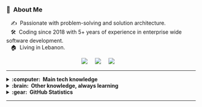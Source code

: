 ### :space_invader: &nbsp;About Me

&nbsp;&nbsp;&nbsp;:writing_hand: &nbsp;Passionate with problem-solving and solution architecture.\
&nbsp;&nbsp;&nbsp;:hammer_and_wrench: &nbsp;Coding since 2018 with 5+ years of experience in enterprise wide software development.\
&nbsp;&nbsp;&nbsp;:house: &nbsp;Living in Lebanon.

<p align="center">
  <a href="https://abbassjaber.github.io/portfolio"><img src="https://img.shields.io/badge/website-000000?style=for-the-badge&logo=About.me&logoColor=white" /></a>&nbsp;&nbsp;&nbsp;&nbsp;
  <a href="https://www.linkedin.com/in/abbass-jaber/"><img src="https://img.shields.io/badge/linkedin-%230077B5.svg?&style=for-the-badge&logo=linkedin&logoColor=white" /></a>&nbsp;&nbsp;&nbsp;&nbsp;
   <a href="mailto:abbassjaber.online@gmail.com"><img src="https://img.shields.io/badge/gmail-%23D14836.svg?&style=for-the-badge&logo=gmail&logoColor=white" /></a>&nbsp;&nbsp;&nbsp;&nbsp;

</p>

<hr/>

<details>
  <summary><b>:computer: &nbsp;Main tech knowledge</b></summary>
  <br/>
  
![HTML5](https://img.shields.io/badge/HTML5-E34F26.svg?&style=flat&logo=html5&logoColor=white)&nbsp;
![CSS3](https://img.shields.io/badge/CSS3-%231572B6.svg?&style=flat&logo=css3&logoColor=white)&nbsp;
![JavaScript](https://img.shields.io/badge/JAVASCRIPT-323330.svg?&style=flat&logo=javascript&logoColor=%23F7DF1E)&nbsp;
![TypeScript](https://img.shields.io/badge/TYPESCRIPT-%23007ACC.svg?&style=flat&logo=typescript&logoColor=white)&nbsp;\
![NodeJS](https://img.shields.io/badge/NODEJS-339933.svg?&style=flat&logo=node.js&logoColor=white)&nbsp;
![ExpressJS](https://img.shields.io/badge/Express.js-404D59?style=flat)&nbsp;
![ReactJS](https://img.shields.io/badge/React-20232A?style=flat&logo=react&logoColor=61DAFB)&nbsp;
![GRAPHQL](https://img.shields.io/badge/GRAPHQL-E10098.svg?&style=flat&logo=graphql&logoColor=white)&nbsp;\
![MySQL](https://img.shields.io/badge/MARIADB-4479A1.svg?&style=flat&logo=mariadb&logoColor=white)
![AWS](https://img.shields.io/badge/AMAZON%20AWS-232F3E.svg?&style=flat&logo=amazon-aws&logoColor=white)&nbsp;
![Redis](https://img.shields.io/badge/REDIS-DC382D.svg?&style=flat&logo=redis&logoColor=white)&nbsp;\
![Nginx](https://img.shields.io/badge/NGINX-269539.svg?&style=flat&logo=nginx&logoColor=white)&nbsp;
![REST API](https://img.shields.io/badge/REST-02569B.svg?&style=flat&logo=rest&logoColor=white)&nbsp;\
![Git](https://img.shields.io/badge/GIT-%23F05033.svg?&style=flat&logo=git&logoColor=white)&nbsp;
![GitHub](https://img.shields.io/badge/GITHUB-%23121011.svg?&style=flat&logo=github&logoColor=white)&nbsp;
![GitLab](https://img.shields.io/badge/GITLAB-%23181717.svg?&style=flat&logo=gitlab&logoColor=white)&nbsp;
![Bitbucket](https://img.shields.io/badge/Bitbucket-0747a6?style=flat&logo=bitbucket&logoColor=white)&nbsp;\
![Docker](https://img.shields.io/badge/DOCKER-2496ED.svg?&style=flat&logo=docker&logoColor=white)&nbsp;
![Kubernetes](https://img.shields.io/badge/KUBERNETES-326CE5.svg?&style=flat&logo=kubernetes&logoColor=white)&nbsp;\
![Clean Architecture](https://img.shields.io/badge/CLEAN%20ARCHITECTURE-6DB33F.svg?&style=flat&logoColor=white)&nbsp;
![MVC Architecture](https://img.shields.io/badge/MVC-888888.svg?&style=flat&logoColor=white)&nbsp;\
![LINUX](https://img.shields.io/badge/LINUX-FCC624?style=flat-square&logo=linux&logoColor=black)
![BASH](https://img.shields.io/badge/Shell_Script-121011?style=flat&logo=gnu-bash&logoColor=white)\
![SCRUM](https://img.shields.io/badge/SCRUM-6DB33F.svg?&style=flat&logo=ddd&logoColor=white)&nbsp;
![JIRA](https://img.shields.io/badge/Jira-0052CC?style=flat&logo=Jira&logoColor=white)&nbsp;
</details>

<details>
  <summary><b>:brain: &nbsp;Other knowledge, always learning</b></summary>
  <br/>
  
![Java](https://img.shields.io/badge/JAVA-007396.svg?&style=flat&logo=java&logoColor=white)&nbsp;
![PHP](https://img.shields.io/badge/PHP-777BB4?style=flat&logo=php&logoColor=white)&nbsp;
![Python](https://img.shields.io/badge/Python-14354C?style=flat&logo=python&logoColor=white)&nbsp;
![C](https://img.shields.io/badge/C-00599C?style=flat&logo=c&logoColor=white)&nbsp;\
![SpringBoot](https://img.shields.io/badge/Spring-6DB33F?style=flat&logo=spring&logoColor=white)&nbsp;
![Laravel](https://img.shields.io/badge/Laravel-FF2D20?style=flat&logo=laravel&logoColor=white)&nbsp;
![NestJS](https://img.shields.io/badge/NESTJS-E0234E.svg?&style=flat&logo=nestjs&logoColor=white)&nbsp;\
![TDD](https://img.shields.io/badge/TEST%20DD-E34F26.svg?&style=flat&logo=tdd&logoColor=white)&nbsp;
![DDD](https://img.shields.io/badge/DOMAIN%20DD-02569B.svg?&style=flat&logo=ddd&logoColor=white)&nbsp;\
![Postgres](https://img.shields.io/badge/POSTGRES-%23316192.svg?&style=flat&logo=postgresql&logoColor=white)
![SQLite](https://img.shields.io/badge/SQLITE-003B57.svg?&style=flat&logo=sqlite&logoColor=white)
![MongoDB](https://img.shields.io/badge/MONGODB-47A248.svg?&style=flat&logo=mongodb&logoColor=white)&nbsp;\
![Blockchain](https://img.shields.io/badge/BLOCKCHAIN-121D33.svg?&style=flat&logo=blockchain-dot-com&logoColor=white)&nbsp;
![Cryptocurrencies](https://img.shields.io/badge/CRYPTOCURRENCY-00979D.svg?&style=flat&logo=cryptocurrency&logoColor=black)&nbsp;
![Bitcoin](https://img.shields.io/badge/BITCOIN-0769AD.svg?&style=flat&logo=bitcoin&logoColor=black)&nbsp;
![Ethereum](https://img.shields.io/badge/ETHEREUM-3C3C3D.svg?&style=flat&logo=ethereum&logoColor=white)&nbsp;

</details>

<details>
  <summary><b>:gear: &nbsp;GitHub Statistics</b></summary>
  <br/>
    <p align="center">
        <img height="137px" src="https://github-readme-streak-stats.herokuapp.com/?user=abbassjaber&hide_border=true&theme=merko"/> 
    </p>
</details>

<hr/>
